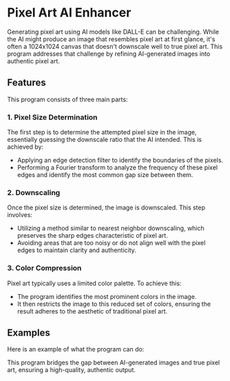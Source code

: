 # Pixel Art AI Enhancer

Generating pixel art using AI models like DALL-E can be challenging. While the AI might produce an image that resembles pixel art at first glance, it's often a 1024x1024 canvas that doesn't downscale well to true pixel art. This program addresses that challenge by refining AI-generated images into authentic pixel art.

## Features

This program consists of three main parts:

### 1. Pixel Size Determination

The first step is to determine the attempted pixel size in the image, essentially guessing the downscale ratio that the AI intended. This is achieved by:
- Applying an edge detection filter to identify the boundaries of the pixels.
- Performing a Fourier transform to analyze the frequency of these pixel edges and identify the most common gap size between them.

### 2. Downscaling

Once the pixel size is determined, the image is downscaled. This step involves:
- Utilizing a method similar to nearest neighbor downscaling, which preserves the sharp edges characteristic of pixel art.
- Avoiding areas that are too noisy or do not align well with the pixel edges to maintain clarity and authenticity.

### 3. Color Compression

Pixel art typically uses a limited color palette. To achieve this:
- The program identifies the most prominent colors in the image.
- It then restricts the image to this reduced set of colors, ensuring the result adheres to the aesthetic of traditional pixel art.

## Examples

Here is an example of what the program can do:




This program bridges the gap between AI-generated images and true pixel art, ensuring a high-quality, authentic output.
